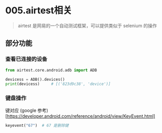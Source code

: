 # 005.airtest相关

> airtest 是网易的一个自动测试框架，可以提供类似于 selenium 的操作

## 部分功能

### 查看已连接的设备

```python
from airtest.core.android.adb import ADB

devicess = ADB().devices()
print(devicess)     # [('823d9c38', 'device')]
```

### 键盘操作

键对应 (google 参考)[https://developer.android.com/reference/android/view/KeyEvent.html]

```python
keyevent("67")  # 67 是删除键
```


<CommentService/>
